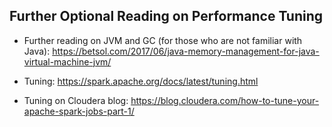 ## Further Optional Reading on Performance Tuning
- Further reading on JVM and GC (for those who are not familiar with Java): https://betsol.com/2017/06/java-memory-management-for-java-virtual-machine-jvm/

- Tuning: https://spark.apache.org/docs/latest/tuning.html

- Tuning on Cloudera blog: https://blog.cloudera.com/how-to-tune-your-apache-spark-jobs-part-1/